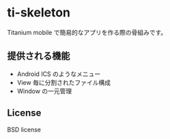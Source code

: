 ti-skeleton
===========

Titanium mobile で簡易的なアプリを作る際の骨組みです。

## 提供される機能
* Android ICS のようなメニュー
* View 毎に分割されたファイル構成
* Window の一元管理

## License
BSD license